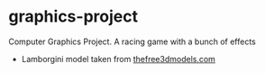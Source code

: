 graphics-project
================

Computer Graphics Project. A racing game with a bunch of effects

* Lamborgini model taken from [thefree3dmodels.com](http://thefree3dmodels.com/stuff/vehicles/lamborghini_murcielago_lp640/13-1-0-285)